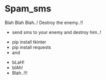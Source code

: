 # Spam_sms
Blah Blah Blah..! Destroy the enemy..!!

- send sms to your enemy and destroy him..!
+ pip install tkinter
+ pip install requests
+ and 
- bLaH!
- blAh!
- Blah..!!!
